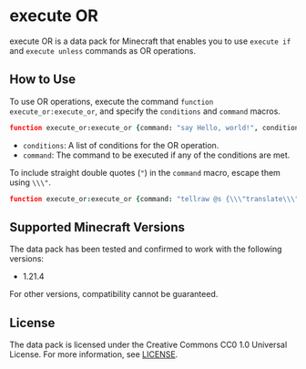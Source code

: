 # execute OR

execute OR is a data pack for Minecraft that enables you to use `execute if` and `execute unless` commands as OR operations.

## How to Use

To use OR operations, execute the command `function execute_or:execute_or`, and specify the `conditions` and `command` macros.

```coffee
function execute_or:execute_or {command: "say Hello, world!", conditions: ["if predicate example:00", "unless predicate example:01"]}
```

- `conditions`: A list of conditions for the OR operation.
- `command`: The command to be executed if any of the conditions are met.

To include straight double quotes (`"`) in the `command` macro, escape them using `\\\"`.

```coffee
function execute_or:execute_or {command: "tellraw @s {\\\"translate\\\": \\\"translation.test.none\\\"}", conditions: ["if entity @s"]}
```

## Supported Minecraft Versions

The data pack has been tested and confirmed to work with the following versions:

- 1.21.4

For other versions, compatibility cannot be guaranteed.

## License

The data pack is licensed under the Creative Commons CC0 1.0 Universal License. For more information, see [LICENSE](/LICENSE).
